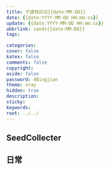 ```yaml
---
title: 子虚栈日记{{date:MM-DD}}
date: {{date:YYYY-MM-DD HH:mm:ss}}
update: {{date:YYYY-MM-DD HH:mm:ss}}
abbrlink: sands{{date:MM-DD}}
tags:

categories:
cover: false
katex: false
comments: false
copyright:
aside: false
password: 4Bingjian
theme: xray
hidden: true
description: 
sticky: 
keywords:
root: ../../
---
```


## SeedCollecter


## 日常